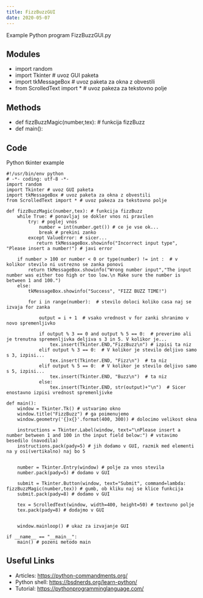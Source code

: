 ```yaml
---
title: FizzBuzzGUI
date: 2020-05-07
---
```

Example Python program FizzBuzzGUI.py

## Modules

* import random
* import Tkinter # uvoz GUI paketa
* import tkMessageBox # uvoz paketa za okna z obvestili
* from ScrolledText import * # uvoz pakeza za tekstovno polje

## Methods

* def fizzBuzzMagic(number,tex): # funkcija fizzBuzz
* def main():

## Code

Python tkinter example

    #!/usr/bin/env python
    # -*- coding: utf-8 -*-
    import random
    import Tkinter # uvoz GUI paketa
    import tkMessageBox # uvoz paketa za okna z obvestili
    from ScrolledText import * # uvoz pakeza za tekstovno polje
    
    def fizzBuzzMagic(number,tex): # funkcija fizzBuzz
        while True: # ponavljaj se dokler vnos ni pravilen
            try: # poglej vnos
                number = int(number.get()) # ce je vse ok...
                break # prekini zanko
            except ValueError: # sicer...
               return tkMessageBox.showinfo("Incorrect input type", "Please insert a number!") # javi error
    
        if number > 100 or number < 0 or type(number) != int :  # v kolikor stevilo ni ustrezno se zanka ponovi
            return tkMessageBox.showinfo("Wrong number input","The input number was either too high or too low.\n Make sure the number is between 1 and 100.")
        else:
            tkMessageBox.showinfo("Success", "FIZZ BUZZ TIME!")
    
            for i in range(number):  # stevilo doloci koliko casa naj se izvaja for zanka
    
                output = i + 1  # vsako vrednost v for zanki shranimo v novo spremenljivko
    
                if output % 3 == 0 and output % 5 == 0:  # preverimo ali je trenutna spremenljivka deljiva s 3 in 5. V kolikor je...
                    tex.insert(Tkinter.END,"FizzBuzz\n") # izpisi ta niz
                elif output % 3 == 0:  # V kolikor je stevilo deljivo samo s 3, izpisi...
                    tex.insert(Tkinter.END, "Fizz\n")  # ta niz
                elif output % 5 == 0:  # V kolikor je stevilo deljivo samo s 5, izpisi...
                    tex.insert(Tkinter.END, "Buzz\n")  # ta niz
                else:
                    tex.insert(Tkinter.END, str(output)+"\n")  # Sicer enostavno izpisi vrednost spremenljivke
    
    def main():
        window = Tkinter.Tk() # ustvarimo okno
        window.title("FizzBuzz") # ga poimenujemo
        window.geometry('{}x{}'.format(400, 300)) # dolocimo velikost okna
    
        instructions = Tkinter.Label(window, text="\nPlease insert a number between 1 and 100 in the input field below:") # vstavimo besedilo (navodila)
        instructions.pack(pady=5) # jih dodamo v GUI, razmik med elementi na y osi(vertikalno) naj bo 5
    
    
        number = Tkinter.Entry(window) # polje za vnos stevila
        number.pack(pady=5) # dodamo v GUI
    
        submit = Tkinter.Button(window, text="Submit", command=lambda: fizzBuzzMagic(number,tex)) # gumb, ob kliku naj se klice funkcija
        submit.pack(pady=8) # dodamo v GUI
    
        tex = ScrolledText(window, width=400, height=50) # textovno polje
        tex.pack(pady=8) # dodajmo v GUI
    
    
        window.mainloop() # ukaz za izvajanje GUI
    
    if __name__ == "__main__":
        main() # pozeni metodo main

## Useful Links

- Articles: https://python-commandments.org/
- Python shell: https://bsdnerds.org/learn-python/
- Tutorial: https://pythonprogramminglanguage.com/
